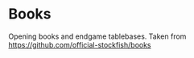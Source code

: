 # Books

Opening books and endgame tablebases. Taken from https://github.com/official-stockfish/books